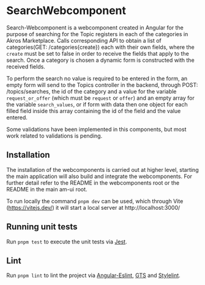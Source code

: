 # SearchWebcomponent

Search-Webcomponent is a webcomponent created in Angular for the purpose of searching for the Topic registers in each of the categories in Akros Marketplace. Calls corresponding API to obtain a list of categories(GET: /categories{create}) each with their own fields, where the `create` must be set to false in order to receive the fields that apply to the search. Once a category is chosen a dynamic form is constructed with the received fields.

To perform the search no value is required to be entered in the form, an empty form will send to the Topics controller in the backend, through POST: /topics/searches, the id of the category and a value for the variable `request_or_offer` (which must be `request` or `offer`) and an empty array for the variable `search_values`, or if form with data then one object for each filled field inside this array containing the id of the field and the value entered.

Some validations have been implemented in this components, but most work related to validations is pending.

## Installation

The installation of the webcomponents is carried out at higher level, starting the main application will also build and integrate the webcomponents. For further detail refer to the README in the webcomponents root or the README in the main am-ui root.

To run locally the command `pnpm dev` can be used, which through Vite (https://vitejs.dev/) it will start a local server at http://localhost:3000/


## Running unit tests

Run `pnpm test` to execute the unit tests via [Jest](https://jestjs.io).

## Lint

Run `pnpm lint` to lint the project via [Angular-Eslint](https://github.com/angular-eslint/angular-eslint), [GTS](https://github.com/google/gts) and [Stylelint](https://stylelint.io).
